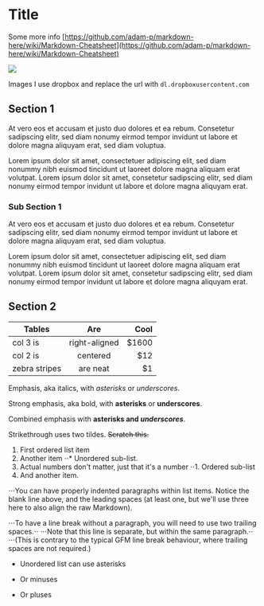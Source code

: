 # Title

Some more info [https://github.com/adam-p/markdown-here/wiki/Markdown-Cheatsheet](https://github.com/adam-p/markdown-here/wiki/Markdown-Cheatsheet)



![](https://dl.dropboxusercontent.com/s/r7e2zm5vj25hhg7/zootpia-trailer-featured.jpg?dl=0)

Images I use dropbox and replace the url with `dl.dropboxusercontent.com`


## Section 1

At vero eos et accusam et justo duo dolores et ea rebum. Consetetur sadipscing elitr, sed diam nonumy eirmod tempor invidunt ut labore et dolore magna aliquyam erat, sed diam voluptua.

Lorem ipsum dolor sit amet, consectetuer adipiscing elit, sed diam nonummy nibh euismod tincidunt ut laoreet dolore magna aliquam erat volutpat. Lorem ipsum dolor sit amet, consetetur sadipscing elitr, sed diam nonumy eirmod tempor invidunt ut labore et dolore magna aliquyam erat.

### Sub Section 1

At vero eos et accusam et justo duo dolores et ea rebum. Consetetur sadipscing elitr, sed diam nonumy eirmod tempor invidunt ut labore et dolore magna aliquyam erat, sed diam voluptua.

Lorem ipsum dolor sit amet, consectetuer adipiscing elit, sed diam nonummy nibh euismod tincidunt ut laoreet dolore magna aliquam erat volutpat. Lorem ipsum dolor sit amet, consetetur sadipscing elitr, sed diam nonumy eirmod tempor invidunt ut labore et dolore magna aliquyam erat.


## Section 2

| Tables        | Are           | Cool  |
| ------------- | :-----------: | ----: |
| col 3 is      | right-aligned | $1600 |
| col 2 is      | centered      | $12   |
| zebra stripes | are neat      | $1    |




Emphasis, aka italics, with *asterisks* or _underscores_.

Strong emphasis, aka bold, with **asterisks** or __underscores__.

Combined emphasis with **asterisks and _underscores_**.

Strikethrough uses two tildes. ~~Scratch this.~~


1. First ordered list item
2. Another item
⋅⋅* Unordered sub-list.
1. Actual numbers don't matter, just that it's a number
⋅⋅1. Ordered sub-list
4. And another item.

⋅⋅⋅You can have properly indented paragraphs within list items. Notice the blank line above, and the leading spaces (at least one, but we'll use three here to also align the raw Markdown).

⋅⋅⋅To have a line break without a paragraph, you will need to use two trailing spaces.⋅⋅
⋅⋅⋅Note that this line is separate, but within the same paragraph.⋅⋅
⋅⋅⋅(This is contrary to the typical GFM line break behaviour, where trailing spaces are not required.)

* Unordered list can use asterisks
- Or minuses
+ Or pluses